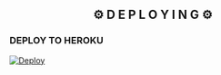 <h2 align="center">⚙️ D E P L O Y I N G ⚙️</h2>

<h3> DEPLOY TO HEROKU </h3>

[![Deploy](https://www.herokucdn.com/deploy/button.svg)](https://heroku.com/deploy)
